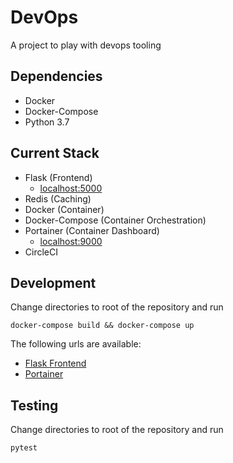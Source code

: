 # DevOps
A project to play with devops tooling

## Dependencies
* Docker
* Docker-Compose
* Python 3.7

## Current Stack
* Flask (Frontend)
    * [localhost:5000](localhost:5000)
* Redis (Caching)
* Docker (Container)
* Docker-Compose (Container Orchestration)
* Portainer (Container Dashboard)
    * [localhost:9000](localhost:9000)
* CircleCI

## Development

Change directories to root of the repository and run
```
docker-compose build && docker-compose up
```

The following urls are available:
* [Flask Frontend](localhost:5000)
* [Portainer](localhost:9000)

## Testing

Change directories to root of the repository and run
```
pytest
```